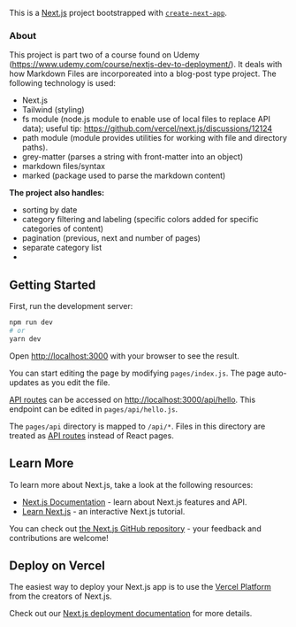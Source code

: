 This is a [Next.js](https://nextjs.org/) project bootstrapped with [`create-next-app`](https://github.com/vercel/next.js/tree/canary/packages/create-next-app).

### About

This project is part two of a course found on Udemy (https://www.udemy.com/course/nextjs-dev-to-deployment/). It deals with how Markdown Files are incorporeated into a blog-post type project. The following technology is used:

- Next.js
- Tailwind (styling)
- fs module (node.js module to enable use of local files to replace API data);
  useful tip: https://github.com/vercel/next.js/discussions/12124
- path module (module provides utilities for working with file and directory paths).
- grey-matter (parses a string with front-matter into an object)
- markdown files/syntax
- marked (package used to parse the markdown content)

**The project also handles:**

- sorting by date
- category filtering and labeling (specific colors added for specific categories of content)
- pagination (previous, next and number of pages)
- separate category list
-

## Getting Started

First, run the development server:

```bash
npm run dev
# or
yarn dev
```

Open [http://localhost:3000](http://localhost:3000) with your browser to see the result.

You can start editing the page by modifying `pages/index.js`. The page auto-updates as you edit the file.

[API routes](https://nextjs.org/docs/api-routes/introduction) can be accessed on [http://localhost:3000/api/hello](http://localhost:3000/api/hello). This endpoint can be edited in `pages/api/hello.js`.

The `pages/api` directory is mapped to `/api/*`. Files in this directory are treated as [API routes](https://nextjs.org/docs/api-routes/introduction) instead of React pages.

## Learn More

To learn more about Next.js, take a look at the following resources:

- [Next.js Documentation](https://nextjs.org/docs) - learn about Next.js features and API.
- [Learn Next.js](https://nextjs.org/learn) - an interactive Next.js tutorial.

You can check out [the Next.js GitHub repository](https://github.com/vercel/next.js/) - your feedback and contributions are welcome!

## Deploy on Vercel

The easiest way to deploy your Next.js app is to use the [Vercel Platform](https://vercel.com/new?utm_medium=default-template&filter=next.js&utm_source=create-next-app&utm_campaign=create-next-app-readme) from the creators of Next.js.

Check out our [Next.js deployment documentation](https://nextjs.org/docs/deployment) for more details.
